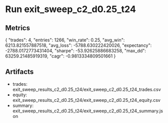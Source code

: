 # Run exit_sweep_c2_d0.25_t24

## Metrics
{
  "trades": 4,
  "entries": 1266,
  "win_rate": 0.25,
  "avg_win": 6213.821557887518,
  "avg_loss": -5788.630222420026,
  "expectancy": -2788.0172773431404,
  "sharpe": -53.92625886683258,
  "max_dd": 63259.21485919319,
  "cagr": -0.9813334809501661
}

## Artifacts
- trades: exit_sweep_results_c2_d0.25_t24/exit_sweep_c2_d0.25_t24_trades.csv
- equity: exit_sweep_results_c2_d0.25_t24/exit_sweep_c2_d0.25_t24_equity.csv
- summary: exit_sweep_results_c2_d0.25_t24/exit_sweep_c2_d0.25_t24_summary.json